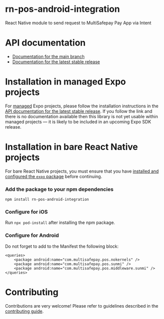 # rn-pos-android-integration

React Native module to send request to MultiSafepay Pay App via Intent

# API documentation

- [Documentation for the main branch](https://github.com/expo/expo/blob/main/docs/pages/versions/unversioned/sdk/rn-pos-android-integration.md)
- [Documentation for the latest stable release](https://docs.expo.dev/versions/latest/sdk/rn-pos-android-integration/)

# Installation in managed Expo projects

For [managed](https://docs.expo.dev/archive/managed-vs-bare/) Expo projects, please follow the installation instructions in the [API documentation for the latest stable release](#api-documentation). If you follow the link and there is no documentation available then this library is not yet usable within managed projects &mdash; it is likely to be included in an upcoming Expo SDK release.

# Installation in bare React Native projects

For bare React Native projects, you must ensure that you have [installed and configured the `expo` package](https://docs.expo.dev/bare/installing-expo-modules/) before continuing.

### Add the package to your npm dependencies

```
npm install rn-pos-android-integration
```

### Configure for iOS

Run `npx pod-install` after installing the npm package.


### Configure for Android
Do not forget to add to the Manifest the following block:
```
<queries>
    <package android:name="com.multisafepay.pos.nokernels" />
    <package android:name="com.multisafepay.pos.sunmi" />
    <package android:name="com.multisafepay.pos.middleware.sunmi" />
</queries>
```


# Contributing

Contributions are very welcome! Please refer to guidelines described in the [contributing guide]( https://github.com/expo/expo#contributing).
